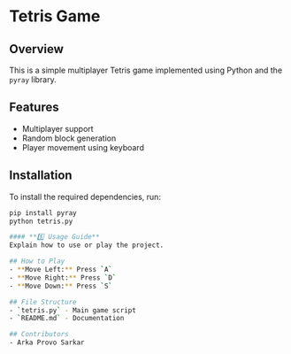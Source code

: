 # Tetris Game

## Overview
This is a simple multiplayer Tetris game implemented using Python and the `pyray` library.

## Features
- Multiplayer support
- Random block generation
- Player movement using keyboard

## Installation
To install the required dependencies, run:

```sh
pip install pyray
python tetris.py

#### **5️⃣ Usage Guide**
Explain how to use or play the project.

## How to Play
- **Move Left:** Press `A`
- **Move Right:** Press `D`
- **Move Down:** Press `S`

## File Structure
- `tetris.py` - Main game script
- `README.md` - Documentation

## Contributors
- Arka Provo Sarkar

